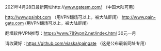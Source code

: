 2021年4月28日最新网址http://www.gatesm.com/ （中国大陆可用）

http://www.painbt.com （用VPN翻场可以上，被大陆屏闭）
http://www.pain-gate.com (用VPN翻场可以上，被大陆屏闭)


翻墙软件VPN推荐：https://www.789vpn2.net/index.html      30元一月                      


请收藏好：https://github.com/viaska/paingate （这是公布最新网址专用）
                                
